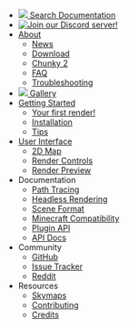 * <a href="/search.html"><img src="/search.png">&nbsp;Search Documentation</a>
* [![Join our Discord server!](discord_icon.png)](https://discord.gg/VqcHpsF)
* [About](/index.html)
    * [News](/news.html)
    * [Download](/download.html)
    * [Chunky 2](/chunky2.html)
    * [FAQ](/faq.html)
    * [Troubleshooting](/troubleshooting.html)
* <a href="/gallery.html"><img src="/gallery.png">&nbsp;Gallery</a>
* [Getting Started](/getting_started.html)
    * [Your first render!](/your_first_render.html)
    * [Installation](/install.html)
    * [Tips](/tips.html)
* [User Interface](/user_interface.html)
    * [2D Map](/2d_map.html)
    * [Render Controls](/render_controls.html)
    * [Render Preview](/render_preview.html)
* Documentation
    * [Path Tracing](/path_tracing.html)
    * [Headless Rendering](/headless.html)
    * [Scene Format](/scene_format.html)
    * [Minecraft Compatibility](/minecraft_compatibility.html)
    * [Plugin API](/plugin_api.html)
    * [API Docs](/api/)
* Community
    * [GitHub](https://github.com/llbit/chunky)
    * [Issue Tracker](https://github.com/llbit/chunky/issues)
    * [Reddit](http://www.reddit.com/r/chunky)
* Resources
    * [Skymaps](/skymaps.html)
    * [Contributing](/contributing.html)
    * [Credits](/credits.html)
